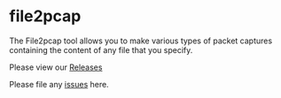 # file2pcap

The File2pcap tool allows you to make various types of packet captures containing the content of any file that you specify.

Please view our [Releases](https://github.com/Cisco-Talos/file2pcap/releases)

Please file any [issues](https://github.com/Cisco-Talos/file2pcap/issues) here.
